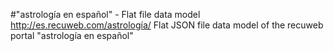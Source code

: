 #"astrología en español" - Flat file data model
http://es.recuweb.com/astrología/
Flat JSON file data model of the recuweb portal "astrología en español"
